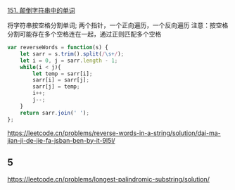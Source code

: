 [151. 颠倒字符串中的单词](https://leetcode.cn/problems/reverse-words-in-a-string/)

将字符串按空格分割单词;
两个指针，一个正向遍历，一个反向遍历
注意：按空格分割可能存在多个空格连在一起，通过正则匹配多个空格

```js
var reverseWords = function(s) {
    let sarr = s.trim().split(/\s+/);
    let i = 0, j = sarr.length - 1;
    while(i < j){
        let temp = sarr[i];
        sarr[i] = sarr[j];
        sarr[j] = temp;
        i++;
        j--;
    }
    return sarr.join(' ');
};
```

https://leetcode.cn/problems/reverse-words-in-a-string/solution/dai-ma-jian-ji-de-jie-fa-jsban-ben-by-it-9l5l/





## 5

https://leetcode.cn/problems/longest-palindromic-substring/solution/